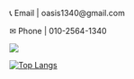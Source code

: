 <p>📞 Email | oasis1340@gmail.com</p>
<p>✉ Phone | 010-2564-1340</p>



<picture>
  <source
    srcset="https://github-readme-stats.vercel.app/api?username=anuraghazra&show_icons=true&theme=dark"
    media="(prefers-color-scheme: dark)"
  />
  <source
    srcset="https://github-readme-stats.vercel.app/api?username=oasis1340&show_icons=true"
    media="(prefers-color-scheme: light), (prefers-color-scheme: no-preference)"
  />
  <img src="https://github-readme-stats.vercel.app/api?username=oasis1340&show_icons=true" />
</picture>

[![Top Langs](https://github-readme-stats.vercel.app/api/top-langs/?username=oasis1340&layout=donut)](https://github.com/oasis1340/github-readme-stats)
